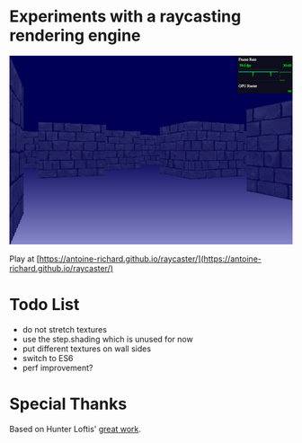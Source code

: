 # Experiments with a raycasting rendering engine

![Screenshot](screenshot.png "Screenshot")

Play at [https://antoine-richard.github.io/raycaster/](https://antoine-richard.github.io/raycaster/)



# Todo List

* do not stretch textures
* use the step.shading which is unused for now
* put different textures on wall sides
* switch to ES6
* perf improvement?

# Special Thanks

Based on Hunter Loftis' [great work](http://www.playfuljs.com/a-first-person-engine-in-265-lines/).
